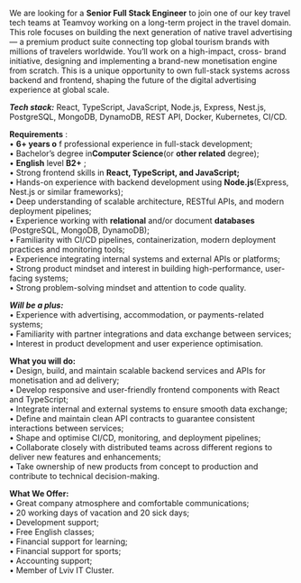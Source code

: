 We are looking for a **Senior Full Stack Engineer** to join one of our key
travel tech teams at Teamvoy working on a long-term project in the travel
domain. This role focuses on building the next generation of native travel
advertising — a premium product suite connecting top global tourism brands
with millions of travelers worldwide. You’ll work on a high-impact, cross-
brand initiative, designing and implementing a brand-new monetisation engine
from scratch. This is a unique opportunity to own full-stack systems across
backend and frontend, shaping the future of the digital advertising experience
at global scale.  
  
_**Tech stack:**_ React, TypeScript, JavaScript, Node.js, Express, Nest.js,
PostgreSQL, MongoDB, DynamoDB, REST API, Docker, Kubernetes, CI/CD.

**Requirements** :  
• **6+ years o** f professional experience in full-stack development;  
• Bachelor’s degree in**Computer Science**(or **other related** degree);  
• **English** level **B2+** ;  
• Strong frontend skills in **React, TypeScript, and JavaScript;**  
• Hands-on experience with backend development using **Node.js**(Express,
Nest.js or similar frameworks);  
• Deep understanding of scalable architecture, RESTful APIs, and modern
deployment pipelines;  
• Experience working with **relational** and/or document **databases**
(PostgreSQL, MongoDB, DynamoDB);  
• Familiarity with CI/CD pipelines, containerization, modern deployment
practices and monitoring tools;  
• Experience integrating internal systems and external APIs or platforms;  
• Strong product mindset and interest in building high-performance, user-
facing systems;  
• Strong problem-solving mindset and attention to code quality.

  
_**Will be a plus:**_  
• Experience with advertising, accommodation, or payments-related systems;  
• Familiarity with partner integrations and data exchange between services;  
• Interest in product development and user experience optimisation.

**What you will do:**  
• Design, build, and maintain scalable backend services and APIs for
monetisation and ad delivery;  
• Develop responsive and user-friendly frontend components with React and
TypeScript;  
• Integrate internal and external systems to ensure smooth data exchange;  
• Define and maintain clean API contracts to guarantee consistent interactions
between services;  
• Shape and optimise CI/CD, monitoring, and deployment pipelines;  
• Collaborate closely with distributed teams across different regions to
deliver new features and enhancements;  
• Take ownership of new products from concept to production and contribute to
technical decision-making.

**What We Offer:**  
• Great company atmosphere and comfortable communications;  
• 20 working days of vacation and 20 sick days;  
• Development support;  
• Free English classes;  
• Financial support for learning;  
• Financial support for sports;  
• Accounting support;  
• Member of Lviv IT Cluster.